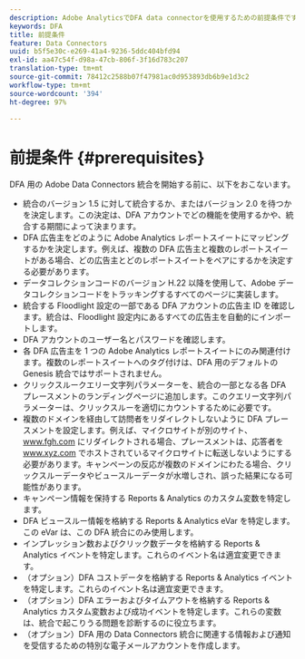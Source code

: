 ```yaml
---
description: Adobe AnalyticsでDFA data connectorを使用するための前提条件です。
keywords: DFA
title: 前提条件
feature: Data Connectors
uuid: b5f5e30c-e269-41a4-9236-5ddc404bfd94
exl-id: aa47c54f-d98a-47cb-806f-3f16d783c207
translation-type: tm+mt
source-git-commit: 78412c2588b07f47981ac0d953893db6b9e1d3c2
workflow-type: tm+mt
source-wordcount: '394'
ht-degree: 97%

---
```


# 前提条件 {#prerequisites}

DFA 用の Adobe Data Connectors 統合を開始する前に、以下をおこないます。

* 統合のバージョン 1.5 に対して統合するか、またはバージョン 2.0 を待つかを決定します。この決定は、DFA アカウントでどの機能を使用するかや、統合する期間によって決まります。
* DFA 広告主をどのように Adobe Analytics レポートスイートにマッピングするかを決定します。例えば、複数の DFA 広告主と複数のレポートスイートがある場合、どの広告主とどのレポートスイートをペアにするかを決定する必要があります。
* データコレクションコードのバージョン H.22 以降を使用して、Adobe データコレクションコードをトラッキングするすべてのページに実装します。
* 統合する Floodlight 設定の一部である DFA アカウントの広告主 ID を確認します。統合は、Floodlight 設定内にあるすべての広告主を自動的にインポートします。
* DFA アカウントのユーザー名とパスワードを確認します。
* 各 DFA 広告主を 1 つの Adobe Analytics レポートスイートにのみ関連付けます。複数のレポートスイートへのタグ付けは、DFA 用のデフォルトの Genesis 統合ではサポートされません。
* クリックスルークエリー文字列パラメーターを、統合の一部となる各 DFA プレースメントのランディングページに追加します。このクエリー文字列パラメーターは、クリックスルーを適切にカウントするために必要です。
* 複数のドメインを経由して訪問者をリダイレクトしないように DFA プレースメントを設定します。例えば、マイクロサイトが別のサイト、www.fgh.com にリダイレクトされる場合、プレースメントは、応答者を www.xyz.com でホストされているマイクロサイトに転送しないようにする必要があります。キャンペーンの反応が複数のドメインにわたる場合、クリックスルーデータやビュースルーデータが水増しされ、誤った結果になる可能性があります。
* キャンペーン情報を保持する Reports &amp; Analytics のカスタム変数を特定します。
* DFA ビュースルー情報を格納する Reports &amp; Analytics eVar を特定します。この eVar は、この DFA 統合にのみ使用します。
* インプレッション数およびクリック数データを格納する Reports &amp; Analytics イベントを特定します。これらのイベント名は適宜変更できます。
* （オプション）DFA コストデータを格納する Reports &amp; Analytics イベントを特定します。これらのイベント名は適宜変更できます。
* （オプション）DFA エラーおよびタイムアウトを格納する Reports &amp; Analytics カスタム変数および成功イベントを特定します。これらの変数は、統合で起こりうる問題を診断するのに役立ちます。
* （オプション）DFA 用の Data Connectors 統合に関連する情報および通知を受信するための特別な電子メールアカウントを作成します。
